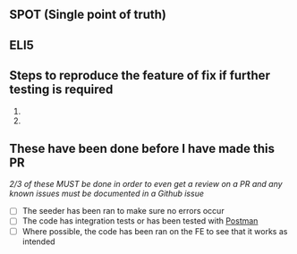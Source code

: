 ## SPOT (Single point of truth)
<!--- Why were you working on this? (this should be a github issue) -->

## ELI5
<!-- Give a brief summary of what this PR is meant to achieve. Remember that somebody testing/reviewing this won't have their head in what you've spent the last few hours/days on -->

## Steps to reproduce the feature of fix if further testing is required

1.
1.

## These have been done before I have made this PR
*2/3 of these MUST be done in order to even get a review on a PR and any known issues must be documented in a Github issue*

- [ ] The seeder has been ran to make sure no errors occur <!-- This will be done via CI in future -->
- [ ] The code has integration tests or has been tested with [Postman](https://www.getpostman.com/)
- [ ] Where possible, the code has been ran on the FE to see that it works as intended
